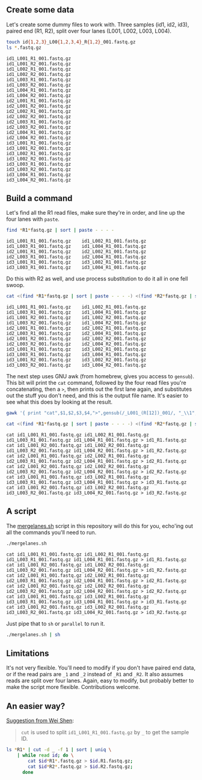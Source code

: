 ## Create some data

Let's create some dummy files to work with. Three samples (id1, id2, id3), paired end (R1, R2), split over four lanes (L001, L002, L003, L004).

```sh
touch id{1,2,3}_L00{1,2,3,4}_R{1,2}_001.fastq.gz
ls *.fastq.gz
```

```
id1_L001_R1_001.fastq.gz
id1_L001_R2_001.fastq.gz
id1_L002_R1_001.fastq.gz
id1_L002_R2_001.fastq.gz
id1_L003_R1_001.fastq.gz
id1_L003_R2_001.fastq.gz
id1_L004_R1_001.fastq.gz
id1_L004_R2_001.fastq.gz
id2_L001_R1_001.fastq.gz
id2_L001_R2_001.fastq.gz
id2_L002_R1_001.fastq.gz
id2_L002_R2_001.fastq.gz
id2_L003_R1_001.fastq.gz
id2_L003_R2_001.fastq.gz
id2_L004_R1_001.fastq.gz
id2_L004_R2_001.fastq.gz
id3_L001_R1_001.fastq.gz
id3_L001_R2_001.fastq.gz
id3_L002_R1_001.fastq.gz
id3_L002_R2_001.fastq.gz
id3_L003_R1_001.fastq.gz
id3_L003_R2_001.fastq.gz
id3_L004_R1_001.fastq.gz
id3_L004_R2_001.fastq.gz
```

## Build a command

Let's find all the R1 read files, make sure they're in order, and line up the four lanes with `paste`.

```sh
find *R1*fastq.gz | sort | paste - - - -
```

```
id1_L001_R1_001.fastq.gz	id1_L002_R1_001.fastq.gz	id1_L003_R1_001.fastq.gz	id1_L004_R1_001.fastq.gz
id2_L001_R1_001.fastq.gz	id2_L002_R1_001.fastq.gz	id2_L003_R1_001.fastq.gz	id2_L004_R1_001.fastq.gz
id3_L001_R1_001.fastq.gz	id3_L002_R1_001.fastq.gz	id3_L003_R1_001.fastq.gz	id3_L004_R1_001.fastq.gz
```

Do this with R2 as well, and use process substitution to do it all in one fell swoop.

```sh
cat <(find *R1*fastq.gz | sort | paste - - - -) <(find *R2*fastq.gz | sort | paste - - - -) | sort
```

```
id1_L001_R1_001.fastq.gz	id1_L002_R1_001.fastq.gz	id1_L003_R1_001.fastq.gz	id1_L004_R1_001.fastq.gz
id1_L001_R2_001.fastq.gz	id1_L002_R2_001.fastq.gz	id1_L003_R2_001.fastq.gz	id1_L004_R2_001.fastq.gz
id2_L001_R1_001.fastq.gz	id2_L002_R1_001.fastq.gz	id2_L003_R1_001.fastq.gz	id2_L004_R1_001.fastq.gz
id2_L001_R2_001.fastq.gz	id2_L002_R2_001.fastq.gz	id2_L003_R2_001.fastq.gz	id2_L004_R2_001.fastq.gz
id3_L001_R1_001.fastq.gz	id3_L002_R1_001.fastq.gz	id3_L003_R1_001.fastq.gz	id3_L004_R1_001.fastq.gz
id3_L001_R2_001.fastq.gz	id3_L002_R2_001.fastq.gz	id3_L003_R2_001.fastq.gz	id3_L004_R2_001.fastq.gz
```

The next step uses GNU awk (from homebrew, gives you access to `gensub`). This bit will print the `cat` command, followed by the four read files you're concatenating, then a `>`, then prints out the first lane again, and substitutes out the stuff you don't need, and this is the output file name. It's easier to see what this does by looking at the result.

```sh
gawk '{ print "cat",$1,$2,$3,$4,">",gensub(/_L001_(R[12])_001/, "_\\1", "g", $1);}'
```

```sh
cat <(find *R1*fastq.gz | sort | paste - - - -) <(find *R2*fastq.gz | sort | paste - - - -) | sort | gawk '{ print "cat",$1,$2,$3,$4,">",gensub(/_L001_(R[12])_001/, "_\\1", "g", $1);}'
```

```
cat id1_L001_R1_001.fastq.gz id1_L002_R1_001.fastq.gz id1_L003_R1_001.fastq.gz id1_L004_R1_001.fastq.gz > id1_R1.fastq.gz
cat id1_L001_R2_001.fastq.gz id1_L002_R2_001.fastq.gz id1_L003_R2_001.fastq.gz id1_L004_R2_001.fastq.gz > id1_R2.fastq.gz
cat id2_L001_R1_001.fastq.gz id2_L002_R1_001.fastq.gz id2_L003_R1_001.fastq.gz id2_L004_R1_001.fastq.gz > id2_R1.fastq.gz
cat id2_L001_R2_001.fastq.gz id2_L002_R2_001.fastq.gz id2_L003_R2_001.fastq.gz id2_L004_R2_001.fastq.gz > id2_R2.fastq.gz
cat id3_L001_R1_001.fastq.gz id3_L002_R1_001.fastq.gz id3_L003_R1_001.fastq.gz id3_L004_R1_001.fastq.gz > id3_R1.fastq.gz
cat id3_L001_R2_001.fastq.gz id3_L002_R2_001.fastq.gz id3_L003_R2_001.fastq.gz id3_L004_R2_001.fastq.gz > id3_R2.fastq.gz
```

## A script

The [mergelanes.sh](mergelanes.sh) script in this repository will do this for you, echo'ing out all the commands you'll need to run.

```sh
./mergelanes.sh
```

```
cat id1_L001_R1_001.fastq.gz id1_L002_R1_001.fastq.gz id1_L003_R1_001.fastq.gz id1_L004_R1_001.fastq.gz > id1_R1.fastq.gz
cat id1_L001_R2_001.fastq.gz id1_L002_R2_001.fastq.gz id1_L003_R2_001.fastq.gz id1_L004_R2_001.fastq.gz > id1_R2.fastq.gz
cat id2_L001_R1_001.fastq.gz id2_L002_R1_001.fastq.gz id2_L003_R1_001.fastq.gz id2_L004_R1_001.fastq.gz > id2_R1.fastq.gz
cat id2_L001_R2_001.fastq.gz id2_L002_R2_001.fastq.gz id2_L003_R2_001.fastq.gz id2_L004_R2_001.fastq.gz > id2_R2.fastq.gz
cat id3_L001_R1_001.fastq.gz id3_L002_R1_001.fastq.gz id3_L003_R1_001.fastq.gz id3_L004_R1_001.fastq.gz > id3_R1.fastq.gz
cat id3_L001_R2_001.fastq.gz id3_L002_R2_001.fastq.gz id3_L003_R2_001.fastq.gz id3_L004_R2_001.fastq.gz > id3_R2.fastq.gz
```

Just pipe that to `sh` or `parallel` to run it.

```sh
./mergelanes.sh | sh
```

## Limitations

It's not very flexible. You'll need to modify if you don't have paired end data, or if the read pairs are `_1` and `_2` instead of `_R1` and `_R2`. It also assumes reads are split over four lanes. Again, easy to modify, but probably better to make the script more flexible. Contributions welcome.

## An easier way?

[Suggestion from Wei Shen](https://github.com/stephenturner/mergelanes/issues/1): 

> `cut` is used to split `id1_L001_R1_001.fastq.gz` by `_` to get the sample ID.

```sh
ls *R1* | cut -d _ -f 1 | sort | uniq \
    | while read id; do \
        cat $id*R1*.fastq.gz > $id.R1.fastq.gz;
        cat $id*R2*.fastq.gz > $id.R2.fastq.gz;
      done
```
